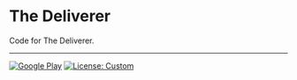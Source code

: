 # The Deliverer

Code for The Deliverer.

---

[![Google Play](https://img.shields.io/badge/Google%20Play-Download-brightgreen?logo=google-play)](https://play.google.com/store/apps/details?id=com.myjworld.thedrone)
[![License: Custom](https://img.shields.io/badge/License-Custom-blue.svg)](LICENSE)
